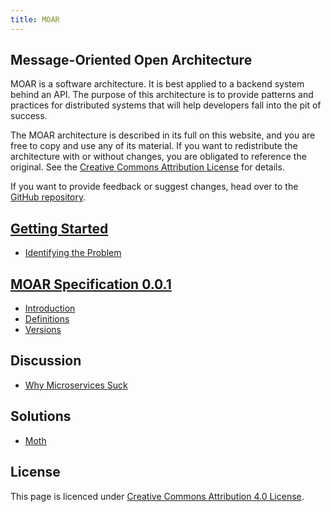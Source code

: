 ```yaml
---
title: MOAR
---
```


## Message-Oriented Open Architecture

MOAR is a software architecture. It is best applied to a backend system behind an API. The purpose of this architecture is to provide patterns and practices for distributed systems that will help developers fall into the pit of success.

The MOAR architecture is described in its full on this website, and you are free to copy and use any of its material. If you want to redistribute the architecture with or without changes, you are obligated to reference the original. See the [Creative Commons Attribution License](https://creativecommons.org/licenses/by/4.0/) for details.

If you want to provide feedback or suggest changes, head over to the [GitHub repository](https://github.com/klabbet/moar-wiki).

## [Getting Started](getting-started/)

* [Identifying the Problem](getting-started/identifying-the-problem.html)

## [MOAR Specification 0.0.1](specification/0.0.1/)

* [Introduction](specification/0.0.1/introduction.html)
* [Definitions](specification/0.0.1/definitions.html)
* [Versions](specification/0.0.1/versions.html)

## Discussion

* [Why Microservices Suck](discussion/why-microservices-suck.html)

## Solutions

* [Moth](https://github.com/klabbet/moth)

## License

This page is licenced under [Creative Commons Attribution 4.0 License](https://creativecommons.org/licenses/by/4.0/).

